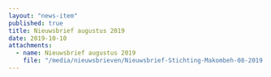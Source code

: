 ```yaml
---
layout: "news-item"
published: true
title: Nieuwsbrief augustus 2019
date: 2019-10-10
attachments:
  - name: Nieuwsbrief augustus 2019
    file: "/media/nieuwsbrieven/Nieuwsbrief-Stichting-Makombeh-08-2019.pdf"
---
```

